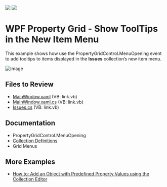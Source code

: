 <!-- default badges list -->
![](https://img.shields.io/endpoint?url=https://codecentral.devexpress.com/api/v1/VersionRange/556744257/22.2.1%2B)
[![](https://img.shields.io/badge/📖_How_to_use_DevExpress_Examples-e9f6fc?style=flat-square)](https://docs.devexpress.com/GeneralInformation/403183)
<!-- default badges end -->
# WPF Property Grid - Show ToolTips in the New Item Menu

This example shows how use the PropertyGridControl.MenuOpening event to add tooltips to items displayed in the **Issues** collection’s new item menu.

![image](https://user-images.githubusercontent.com/65009440/197530011-bde10072-a2b7-4bcc-88bf-560c0c0d00b9.png)

## Files to Review

- [MainWindow.xaml](./CS/PropertyGridMenuOpening/MainWindow.xaml) (VB: link.vb)
- [MainWindow.xaml.cs](./CS/PropertyGridMenuOpening/MainWindow.xaml.cs) (VB: link.vb)
- [Issues.cs](./CS/PropertyGridMenuOpening/Issues.cs) (VB: link.vb)

## Documentation

- PropertyGridControl.MenuOpening
- [Collection Definitions](https://docs.devexpress.com/WPF/15719/controls-and-libraries/property-grid/property-definitions/collection-definitions)
- Grid Menus

## More Examples

- [How to: Add an Object with Predefined Property Values using the Collection Editor](https://github.com/DevExpress-Examples/how-to-add-an-object-with-predefined-property-values-using-the-collection-editor-e4855)

